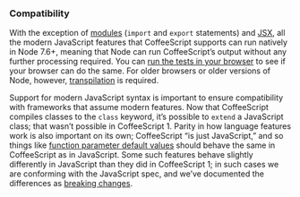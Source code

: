 ### Compatibility

With the exception of [modules](#modules) (`import` and `export` statements) and [JSX](#jsx), all the modern JavaScript features that CoffeeScript supports can run natively in Node 7.6+, meaning that Node can run CoffeeScript’s output without any further processing required. You can [run the tests in your browser](test.html) to see if your browser can do the same. For older browsers or older versions of Node, however, [transpilation](#transpilation) is required.

Support for modern JavaScript syntax is important to ensure compatibility with frameworks that assume modern features. Now that CoffeeScript compiles classes to the `class` keyword, it’s possible to `extend` a JavaScript class; that wasn’t possible in CoffeeScript 1. Parity in how language features work is also important on its own; CoffeeScript “is just JavaScript,” and so things like [function parameter default values](#breaking-changes-default-values) should behave the same in CoffeeScript as in JavaScript. Some such features behave slightly differently in JavaScript than they did in CoffeeScript 1; in such cases we are conforming with the JavaScript spec, and we’ve documented the differences as [breaking changes](#breaking-changes).
